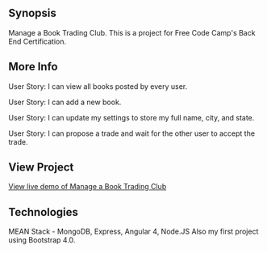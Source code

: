 ## Synopsis

Manage a Book Trading Club. This is a project for Free Code Camp's Back End Certification.

## More Info

User Story:  I can view all books posted by every user.

User Story: I can add a new book.

User Story: I can update my settings to store my full name, city, and state.

User Story: I can propose a trade and wait for the other user to accept the trade.


## View Project
[View live demo of Manage a Book Trading Club](https://serene-waters-48479.herokuapp.com/)

## Technologies
MEAN Stack - MongoDB, Express, Angular 4, Node.JS
Also my first project using Bootstrap 4.0.
